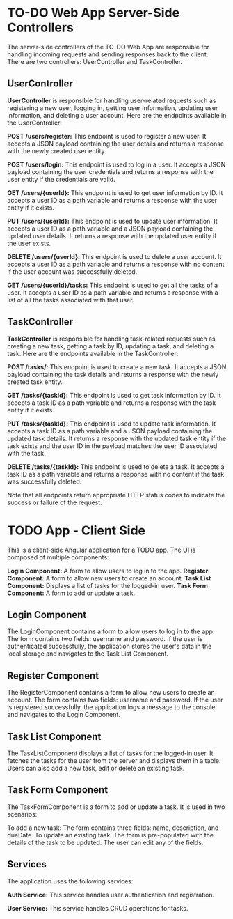 # TO-DO Web App Server-Side Controllers

The server-side controllers of the TO-DO Web App are responsible for handling incoming requests and sending responses back to the client. There are two controllers: UserController and TaskController.

## UserController
**UserController** is responsible for handling user-related requests such as registering a new user, logging in, getting user information, updating user information, and deleting a user account. Here are the endpoints available in the UserController:

**POST /users/register:** This endpoint is used to register a new user. It accepts a JSON payload containing the user details and returns a response with the newly created user entity.

**POST /users/login:** This endpoint is used to log in a user. It accepts a JSON payload containing the user credentials and returns a response with the user entity if the credentials are valid.

**GET /users/{userId}:** This endpoint is used to get user information by ID. It accepts a user ID as a path variable and returns a response with the user entity if it exists.

**PUT /users/{userId}:** This endpoint is used to update user information. It accepts a user ID as a path variable and a JSON payload containing the updated user details. It returns a response with the updated user entity if the user exists.

**DELETE /users/{userId}:** This endpoint is used to delete a user account. It accepts a user ID as a path variable and returns a response with no content if the user account was successfully deleted.

**GET /users/{userId}/tasks:** This endpoint is used to get all the tasks of a user. It accepts a user ID as a path variable and returns a response with a list of all the tasks associated with that user.

## TaskController
**TaskController** is responsible for handling task-related requests such as creating a new task, getting a task by ID, updating a task, and deleting a task. Here are the endpoints available in the TaskController:

**POST /tasks/:** This endpoint is used to create a new task. It accepts a JSON payload containing the task details and returns a response with the newly created task entity.

**GET /tasks/{taskId}:** This endpoint is used to get task information by ID. It accepts a task ID as a path variable and returns a response with the task entity if it exists.

**PUT /tasks/{taskId}:** This endpoint is used to update task information. It accepts a task ID as a path variable and a JSON payload containing the updated task details. It returns a response with the updated task entity if the task exists and the user ID in the payload matches the user ID associated with the task.

**DELETE /tasks/{taskId}:** This endpoint is used to delete a task. It accepts a task ID as a path variable and returns a response with no content if the task was successfully deleted.

Note that all endpoints return appropriate HTTP status codes to indicate the success or failure of the request.


# TODO App - Client Side
This is a client-side Angular application for a TODO app. The UI is composed of multiple components:

**Login Component:** A form to allow users to log in to the app.
**Register Component:** A form to allow new users to create an account.
**Task List Component:** Displays a list of tasks for the logged-in user.
**Task Form Component:** A form to add or update a task.
## Login Component
The LoginComponent contains a form to allow users to log in to the app. The form contains two fields: username and password. If the user is authenticated successfully, the application stores the user's data in the local storage and navigates to the Task List Component.


## Register Component
The RegisterComponent contains a form to allow new users to create an account. The form contains two fields: username and password. If the user is registered successfully, the application logs a message to the console and navigates to the Login Component.


## Task List Component
The TaskListComponent displays a list of tasks for the logged-in user. It fetches the tasks for the user from the server and displays them in a table. Users can also add a new task, edit or delete an existing task.


## Task Form Component
The TaskFormComponent is a form to add or update a task. It is used in two scenarios:

To add a new task: The form contains three fields: name, description, and dueDate.
To update an existing task: The form is pre-populated with the details of the task to be updated. The user can edit any of the fields.

## Services
The application uses the following services:

**Auth Service:** This service handles user authentication and registration.

**User Service:** This service handles CRUD operations for tasks.

